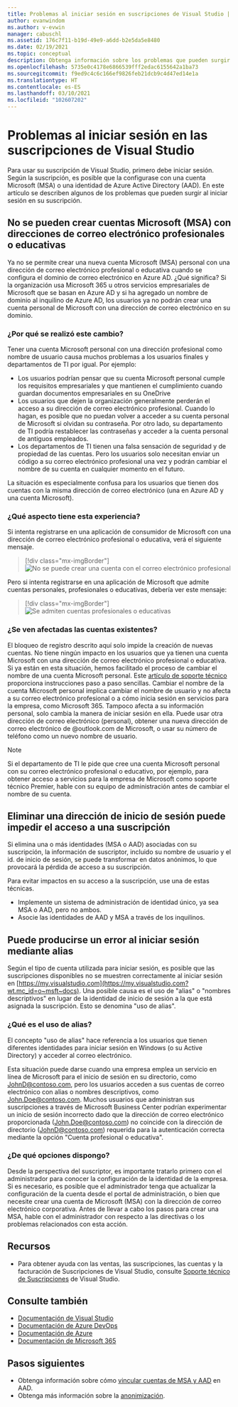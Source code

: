 ```yaml
---
title: Problemas al iniciar sesión en suscripciones de Visual Studio | Microsoft Docs
author: evanwindom
ms.author: v-evwin
manager: cabuschl
ms.assetid: 176c7f11-b19d-49e9-a6dd-b2e5da5e8480
ms.date: 02/19/2021
ms.topic: conceptual
description: Obtenga información sobre los problemas que pueden surgir al iniciar sesión en suscripciones de Visual Studio
ms.openlocfilehash: 5735e0c4178e6866539fff2edac6155642a1ba73
ms.sourcegitcommit: f9ed9c4c6c166ef9826feb21dcb9c4d47ed14e1a
ms.translationtype: HT
ms.contentlocale: es-ES
ms.lasthandoff: 03/10/2021
ms.locfileid: "102607202"
---
```

# <a name="issues-signing-in-to-visual-studio-subscriptions"></a>Problemas al iniciar sesión en las suscripciones de Visual Studio
Para usar su suscripción de Visual Studio, primero debe iniciar sesión.  Según la suscripción, es posible que la configurase con una cuenta Microsoft (MSA) o una identidad de Azure Active Directory (AAD).  En este artículo se describen algunos de los problemas que pueden surgir al iniciar sesión en su suscripción.

## <a name="microsoft-accounts-msa-cannot-be-created-using-workschool-email-addresses"></a>No se pueden crear cuentas Microsoft (MSA) con direcciones de correo electrónico profesionales o educativas
Ya no se permite crear una nueva cuenta Microsoft (MSA) personal con una dirección de correo electrónico profesional o educativa cuando se configura el dominio de correo electrónico en Azure AD. ¿Qué significa? Si la organización usa Microsoft 365 u otros servicios empresariales de Microsoft que se basan en Azure AD y si ha agregado un nombre de dominio al inquilino de Azure AD, los usuarios ya no podrán crear una cuenta personal de Microsoft con una dirección de correo electrónico en su dominio.

### <a name="why-was-this-change-made"></a>¿Por qué se realizó este cambio?
Tener una cuenta Microsoft personal con una dirección profesional como nombre de usuario causa muchos problemas a los usuarios finales y departamentos de TI por igual. Por ejemplo:
- Los usuarios podrían pensar que su cuenta Microsoft personal cumple los requisitos empresariales y que mantienen el cumplimiento cuando guardan documentos empresariales en su OneDrive
- Los usuarios que dejen la organización generalmente perderán el acceso a su dirección de correo electrónico profesional. Cuando lo hagan, es posible que no puedan volver a acceder a su cuenta personal de Microsoft si olvidan su contraseña. Por otro lado, su departamento de TI podría restablecer las contraseñas y acceder a la cuenta personal de antiguos empleados.
- Los departamentos de TI tienen una falsa sensación de seguridad y de propiedad de las cuentas. Pero los usuarios solo necesitan enviar un código a su correo electrónico profesional una vez y podrán cambiar el nombre de su cuenta en cualquier momento en el futuro.

La situación es especialmente confusa para los usuarios que tienen dos cuentas con la misma dirección de correo electrónico (una en Azure AD y una cuenta Microsoft).

### <a name="what-does-this-experience-look-like"></a>¿Qué aspecto tiene esta experiencia?
Si intenta registrarse en una aplicación de consumidor de Microsoft con una dirección de correo electrónico profesional o educativa, verá el siguiente mensaje.

   > [!div class="mx-imgBorder"]
   > ![No se puede crear una cuenta con el correo electrónico profesional](_img/sign-in-issues/cannot-use-work-email.png "Proporcione un nombre de usuario y una contraseña para crear la cuenta.")

Pero si intenta registrarse en una aplicación de Microsoft que admite cuentas personales, profesionales o educativas, debería ver este mensaje:

   > [!div class="mx-imgBorder"]
   > ![Se admiten cuentas profesionales o educativas](_img/sign-in-issues/existing-account.png "Aquí no puede suscribirse con una dirección de correo electrónico profesional o educativa.")

### <a name="are-existing-accounts-affected"></a>¿Se ven afectadas las cuentas existentes?
El bloqueo de registro descrito aquí solo impide la creación de nuevas cuentas. No tiene ningún impacto en los usuarios que ya tienen una cuenta Microsoft con una dirección de correo electrónico profesional o educativa. Si ya están en esta situación, hemos facilitado el proceso de cambiar el nombre de una cuenta Microsoft personal. Este [artículo de soporte técnico](https://windows.microsoft.com/en-US/Windows/rename-personal-microsoft-account) proporciona instrucciones paso a paso sencillas. Cambiar el nombre de la cuenta Microsoft personal implica cambiar el nombre de usuario y no afecta a su correo electrónico profesional o a cómo inicia sesión en servicios para la empresa, como Microsoft 365. Tampoco afecta a su información personal, solo cambia la manera de iniciar sesión en ella. Puede usar otra dirección de correo electrónico (personal), obtener una nueva dirección de correo electrónico de @outlook.com de Microsoft, o usar su número de teléfono como un nuevo nombre de usuario.

> [!NOTE]
> Si el departamento de TI le pide que cree una cuenta Microsoft personal con su correo electrónico profesional o educativo, por ejemplo, para obtener acceso a servicios para la empresa de Microsoft como soporte técnico Premier, hable con su equipo de administración antes de cambiar el nombre de su cuenta.

## <a name="deleting-a-sign-in-address-may-prevent-access-to-a-subscription"></a>Eliminar una dirección de inicio de sesión puede impedir el acceso a una suscripción
Si elimina una o más identidades (MSA o AAD) asociadas con su suscripción, la información de suscriptor, incluido su nombre de usuario y el id. de inicio de sesión, se puede transformar en datos anónimos, lo que provocará la pérdida de acceso a su suscripción.

Para evitar impactos en su acceso a la suscripción, use una de estas técnicas.
- Implemente un sistema de administración de identidad único, ya sea MSA o AAD, pero no ambos.
- Asocie las identidades de AAD y MSA a través de los inquilinos.

## <a name="signing-in-may-fail-when-using-aliases"></a>Puede producirse un error al iniciar sesión mediante alias
Según el tipo de cuenta utilizada para iniciar sesión, es posible que las suscripciones disponibles no se muestren correctamente al iniciar sesión en [https://my.visualstudio.com](https://my.visualstudio.com?wt.mc_id=o~msft~docs). Una posible causa es el uso de "alias" o "nombres descriptivos" en lugar de la identidad de inicio de sesión a la que está asignada la suscripción. Esto se denomina "uso de alias".

### <a name="what-is-aliasing"></a>¿Qué es el uso de alias?
El concepto "uso de alias" hace referencia a los usuarios que tienen diferentes identidades para iniciar sesión en Windows (o su Active Directory) y acceder al correo electrónico.

Esta situación puede darse cuando una empresa emplea un servicio en línea de Microsoft para el inicio de sesión en su directorio, como JohnD@contoso.com, pero los usuarios acceden a sus cuentas de correo electrónico con alias o nombres descriptivos, como John.Doe@contoso.com. Muchos usuarios que administran sus suscripciones a través de Microsoft Business Center podrían experimentar un inicio de sesión incorrecto dado que la dirección de correo electrónico proporcionada (John.Doe@contoso.com) no coincide con la dirección de directorio (JohnD@contoso.com) requerida para la autenticación correcta mediante la opción "Cuenta profesional o educativa".

### <a name="what-options-do-i-have"></a>¿De qué opciones dispongo?
Desde la perspectiva del suscriptor, es importante tratarlo primero con el administrador para conocer la configuración de la identidad de la empresa. Si es necesario, es posible que el administrador tenga que actualizar la configuración de la cuenta desde el portal de administración, o bien que necesite crear una cuenta de Microsoft (MSA) con la dirección de correo electrónico corporativa. Antes de llevar a cabo los pasos para crear una MSA, hable con el administrador con respecto a las directivas o los problemas relacionados con esta acción.

## <a name="resources"></a>Recursos
- Para obtener ayuda con las ventas, las suscripciones, las cuentas y la facturación de Suscripciones de Visual Studio, consulte [Soporte técnico de Suscripciones](https://aka.ms/vssubscriberhelp) de Visual Studio. 

## <a name="see-also"></a>Consulte también
- [Documentación de Visual Studio](/visualstudio/)
- [Documentación de Azure DevOps](/azure/devops/)
- [Documentación de Azure](/azure/)
- [Documentación de Microsoft 365](/microsoft-365/)

## <a name="next-steps"></a>Pasos siguientes
- Obtenga información sobre cómo [vincular cuentas de MSA y AAD](/azure/active-directory/b2b/add-users-administrator) en AAD.
- Obtenga más información sobre la [anonimización](anonymization.md).